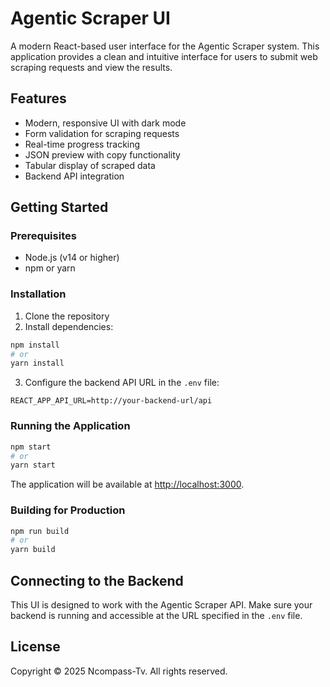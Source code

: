 # Agentic Scraper UI

A modern React-based user interface for the Agentic Scraper system. This application provides a clean and intuitive interface for users to submit web scraping requests and view the results.

## Features

- Modern, responsive UI with dark mode
- Form validation for scraping requests
- Real-time progress tracking
- JSON preview with copy functionality
- Tabular display of scraped data
- Backend API integration

## Getting Started

### Prerequisites

- Node.js (v14 or higher)
- npm or yarn

### Installation

1. Clone the repository
2. Install dependencies:

```bash
npm install
# or
yarn install
```

3. Configure the backend API URL in the `.env` file:

```
REACT_APP_API_URL=http://your-backend-url/api
```

### Running the Application

```bash
npm start
# or
yarn start
```

The application will be available at [http://localhost:3000](http://localhost:3000).

### Building for Production

```bash
npm run build
# or
yarn build
```

## Connecting to the Backend

This UI is designed to work with the Agentic Scraper API. Make sure your backend is running and accessible at the URL specified in the `.env` file.

## License

Copyright © 2025 Ncompass-Tv. All rights reserved.
